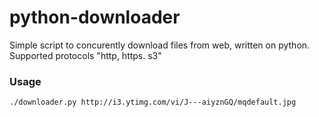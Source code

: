 # python-downloader
Simple script to concurently download files from web, written on python.
Supported protocols "http, https. s3"

### Usage 
```
./downloader.py http://i3.ytimg.com/vi/J---aiyznGQ/mqdefault.jpg
```
